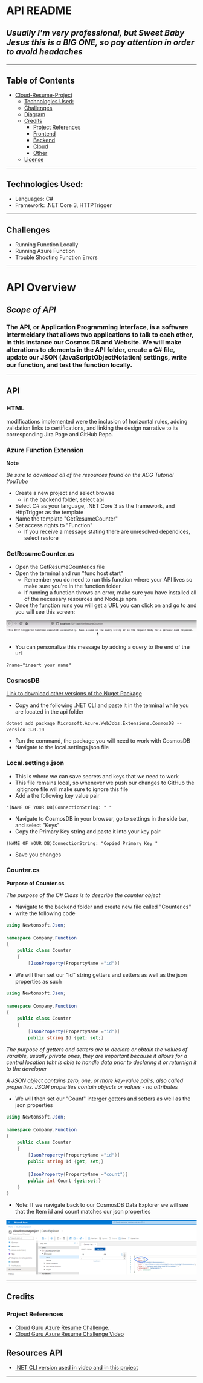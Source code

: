 # API README
## *Usually I'm very professional, but **Sweet Baby Jesus** this is a BIG ONE, so pay attention in order  to avoid headaches*<hr>

## Table of Contents 
- [Cloud-Resume-Project](#cloud-resume-project) 
  - [Technologies Used:](#technologies-used)
  - [Challenges](#challenges)
  - [Diagram](#diagram)
  - [Credits](#credits)
    - [Project References](#project-references)
    - [Frontend](#frontend)
    - [Backend](#backend)
    - [Cloud](#cloud)
    - [Other](#other)
  - [License](#license)

<hr>

## Technologies Used:
- Languages: C#
- Framework: .NET Core 3, HTTPTrigger

<hr>

## Challenges
- Running Function Locally
- Running Azure Function
- Trouble Shooting Function Errors 
<hr>

# API Overview
## *Scope of API*
### The API, or Application Programming Interface, is a software intermeidary that allows two applications to talk to each other, in this instance our Cosmos DB and Website. We will make alterations to elements in the API folder, create a C# file, update our JSON (JavaScriptObjectNotation) settings, write our function, and test the function locally.

<hr>

## API
### HTML

modifications implemented were the inclusion of horizontal rules, adding validation links to certifications, and linking the design narrative to its corresponding Jira Page and GitHub Repo.


### Azure Function Extension
  **Note**

  *Be sure to download all of the resources found on the ACG Tutorial YouTube* 

- Create a new project and select browse
  - in the backend folder, select api
- Select C# as your language, .NET Core 3 as the framework, and HttpTrigger as the template
- Name the template "GetResumeCounter"
- Set access rights to "Function"
  - If you receive a message stating there are unresolved dependices, select restore


 ### GetResumeCounter.cs
 - Open the GetResumeCounter.cs file
 - Open the terminal and run "func host start"
   - Remember you do need to run this function where your API lives so make sure you're in the function folder
   - If running a function throws an error, make sure you have installed all of the necessary resources and Node.js npm
 - Once the function runs you will get a URL you can click on and go to and you will see this screen:
  
 ![Successful Function Execution](images/../SuccessfulFunction.png)

 - You can personalize this message by adding a query to the end of the url
  ```
?name="insert your name"
  ```

### CosmosDB
[Link to download other versions of the Nuget Package]((https://www.nuget.org/packages/Microsoft.Azure.WebJobs.Extensions.CosmosDB/3.0.10))

- Copy and the following .NET CLI and paste it in the terminal while you are located in the api folder
```
dotnet add package Microsoft.Azure.WebJobs.Extensions.CosmosDB --version 3.0.10
```
- Run the command, the package you will need to work with CosmosDB
- Navigate to the local.settings.json file


### Local.settings.json
- This is where we can save secrets and keys that we need to work
- This file remains local, so whenever we push our changes to GitHub the .gitignore file will make sure to ignore this file
- Add a the following key value pair


```
"(NAME OF YOUR DB)ConnectionString: " "
```


- Navigate to CosmosDB in your browser, go to settings in the side bar, and select "Keys"
- Copy the Primary Key string and paste it into your key pair


```
(NAME OF YOUR DB)ConnectionString: "Copied Primary Key "
```


- Save you changes

### Counter.cs
**Purpose of Counter.cs** 

*The purpose of the C# Class is to describe the counter object*

- Navigate to the backend folder and create new file called "Counter.cs"
- write the following code


```cs
using Newtonsoft.Json;

namespace Company.Function
{
    public class Counter
    {
        [JsonProperty(PropertyName ="id")]
```


- We will then set our "Id" string getters and setters as well as the json properties as such
  
```cs
using Newtonsoft.Json;

namespace Company.Function
{
    public class Counter
    {
        [JsonProperty(PropertyName ="id")]
        public string Id {get; set;}
```
*The purpose of getters and setters are to declare or obtain the values of varaible, usually private ones,
they are important because it allows for a central location taht is able to handle data prior to declaring it
or returnign it to the developer*

*A JSON object contains zero, one, or more key-value pairs, also called properties. JSON properties contain objects or values - no attributes*


- We will then set our "Count" interger getters and setters as well as the json properties

```cs
using Newtonsoft.Json;

namespace Company.Function
{
    public class Counter
    {
        [JsonProperty(PropertyName ="id")]
        public string Id {get; set;}

        [JsonProperty(PropertyName ="count")]
        public int Count {get;set;}
    }
}
```

- Note: If we navigate back to our CosmosDB Data Explorer we will see that the Item id and count matches our json properties

![CosmosDB](images/../MatchingProperties.png)

<hr>

## Credits

### Project References

- <a href="https://github.com/madebygps/cgc-azure-resume">Cloud Guru Azure Resume Challenge.</a>
- <a href="https://www.youtube.com/watch?v=ieYrBWmkfno&t=281s">Cloud Guru Azure Resume Challenge Video</a>
  
## Resources API
- <a href="https://www.nuget.org/packages/Microsoft.Azure.WebJobs.Extensions.CosmosDB/3.0.10/">.NET CLI version used in video and in this project</a> 
<hr>
